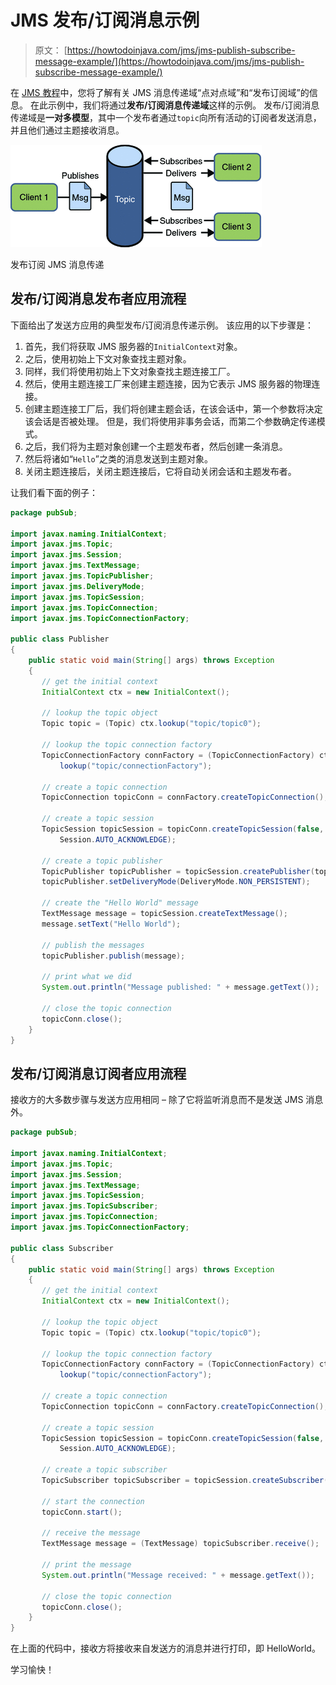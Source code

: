 # JMS 发布/订阅消息示例

> 原文： [https://howtodoinjava.com/jms/jms-publish-subscribe-message-example/](https://howtodoinjava.com/jms/jms-publish-subscribe-message-example/)

在 [JMS 教程](//howtodoinjava.com/jms/jms-java-message-service-tutorial/)中，您将了解有关 JMS 消息传递域“点对点域”和“发布订阅域”的信息。 在此示例中，我们将通过**发布/订阅消息传递域**这样的示例。 发布/订阅消息传递域是**一对多模型**，其中一个发布者通过`topic`向所有活动的订阅者发送消息，并且他们通过主题接收消息。

![Publish Subscribe JMS Messaging](img/4f8be82ddadbab37115d9ed981df7021.png)

发布订阅 JMS 消息传递



## 发布/订阅消息发布者应用流程

下面给出了发送方应用的典型发布/订阅消息传递示例。 该应用的以下步骤是：

1.  首先，我们将获取 JMS 服务器的`InitialContext`对象。
2.  之后，使用初始上下文对象查找主题对象。
3.  同样，我们将使用初始上下文对象查找主题连接工厂。
4.  然后，使用主题连接工厂来创建主题连接，因为它表示 JMS 服务器的物理连接。
5.  创建主题连接工厂后，我们将创建主题会话，在该会话中，第一个参数将决定该会话是否被处理。 但是，我们将使用非事务会话，而第二个参数确定传递模式。
6.  之后，我们将为主题对象创建一个主题发布者，然后创建一条消息。
7.  然后将诸如“`Hello`”之类的消息发送到主题对象。
8.  关闭主题连接后，关闭主题连接后，它将自动关闭会话和主题发布者。

让我们看下面的例子：

```java
package pubSub;     

import javax.naming.InitialContext;                                                                           
import javax.jms.Topic;
import javax.jms.Session;
import javax.jms.TextMessage;
import javax.jms.TopicPublisher;
import javax.jms.DeliveryMode;
import javax.jms.TopicSession;
import javax.jms.TopicConnection;
import javax.jms.TopicConnectionFactory;

public class Publisher
{
    public static void main(String[] args) throws Exception
    {
       // get the initial context
       InitialContext ctx = new InitialContext();

       // lookup the topic object
       Topic topic = (Topic) ctx.lookup("topic/topic0");

       // lookup the topic connection factory
       TopicConnectionFactory connFactory = (TopicConnectionFactory) ctx.
           lookup("topic/connectionFactory");

       // create a topic connection
       TopicConnection topicConn = connFactory.createTopicConnection();

       // create a topic session
       TopicSession topicSession = topicConn.createTopicSession(false, 
           Session.AUTO_ACKNOWLEDGE);

       // create a topic publisher
       TopicPublisher topicPublisher = topicSession.createPublisher(topic);
       topicPublisher.setDeliveryMode(DeliveryMode.NON_PERSISTENT);

       // create the "Hello World" message
       TextMessage message = topicSession.createTextMessage();
       message.setText("Hello World");

       // publish the messages
       topicPublisher.publish(message);

       // print what we did
       System.out.println("Message published: " + message.getText());

       // close the topic connection
       topicConn.close();
    }
}

```

## 发布/订阅消息订阅者应用流程

接收方的大多数步骤与发送方应用相同 – 除了它将监听消息而不是发送 JMS 消息外。

```java
package pubSub;      

import javax.naming.InitialContext;                                                                           
import javax.jms.Topic;
import javax.jms.Session;
import javax.jms.TextMessage;
import javax.jms.TopicSession;
import javax.jms.TopicSubscriber;
import javax.jms.TopicConnection;
import javax.jms.TopicConnectionFactory;

public class Subscriber
{
    public static void main(String[] args) throws Exception
    {
       // get the initial context
       InitialContext ctx = new InitialContext();

       // lookup the topic object
       Topic topic = (Topic) ctx.lookup("topic/topic0");

       // lookup the topic connection factory
       TopicConnectionFactory connFactory = (TopicConnectionFactory) ctx.
           lookup("topic/connectionFactory");

       // create a topic connection
       TopicConnection topicConn = connFactory.createTopicConnection();

       // create a topic session
       TopicSession topicSession = topicConn.createTopicSession(false,
           Session.AUTO_ACKNOWLEDGE);

       // create a topic subscriber
       TopicSubscriber topicSubscriber = topicSession.createSubscriber(topic);

       // start the connection
       topicConn.start();

       // receive the message
       TextMessage message = (TextMessage) topicSubscriber.receive();

       // print the message
       System.out.println("Message received: " + message.getText());

       // close the topic connection
       topicConn.close();
    }
}

```

在上面的代码中，接收方将接收来自发送方的消息并进行打印，即 HelloWorld。

学习愉快！